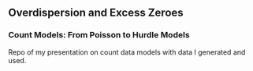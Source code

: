 ## Overdispersion and Excess Zeroes
### Count Models: From Poisson to Hurdle Models

Repo of my presentation on count data models with data I generated and used.
